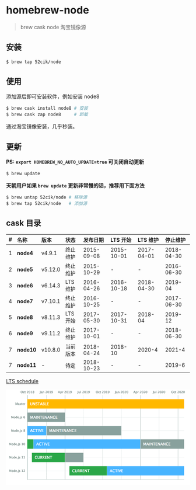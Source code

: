 # homebrew-node

> brew cask node 淘宝镜像源


## 安装

``` sh
$ brew tap 52cik/node
```


## 使用

添加源后即可安装软件，例如安装 node8

``` sh
$ brew cask install node8 # 安装
$ brew cask zap node8     # 卸载
```

通过淘宝镜像安装，几乎秒装。


## 更新

**PS: `export HOMEBREW_NO_AUTO_UPDATE=true` 可关闭自动更新**

``` sh
$ brew update
```

**天朝用户如果 `brew update` 更新非常慢的话，推荐用下面方法**

``` sh
$ brew untap 52cik/node # 移除源
$ brew tap 52cik/node   # 添加源
```


## cask 目录

| \# | 名称 | 版本 | 状态 | 发布日期 | LTS 开始 | LTS 维护 | 停止维护 |
| :-- | :-- | :-- | :-- | :-- | :-- | :-- | :-- |
| 1 | **node4**  | v4.9.1  | 终止维护  | 2015-09-08 | 2015-10-01 | 2017-04-01 | 2018-04-30 |
| 2 | **node5**  | v5.12.0 | 终止维护  | 2015-10-29 |     -      |     -      | 2016-06-30 |
| 3 | **node6**  | v6.14.3 | LTS 维护 | 2016-04-26 | 2016-10-18 | 2018-04-30 | 2019-04    |
| 4 | **node7**  | v7.10.1 | 终止维护  | 2016-10-25 |     -      |     -      | 2017-06-30 |
| 5 | **node8**  | v8.11.3 | LTS 开始 | 2017-05-30 | 2017-10-31 | 2018-04    | 2019-12    |
| 6 | **node9**  | v9.11.2 | 终止维护  | 2017-10-01 |     -      |     -      | 2018-06-30 |
| 7 | **node10** | v10.8.0 | 当前版本  | 2018-04-24	| 2018-10    | 2020-4     | 2021-4     |
| 7 | **node11** | -       | 待定     | 2018-10-23 |     -      |     -      | 2019-6     |

[LTS schedule](https://github.com/nodejs/LTS#lts-schedule1)

![LTS schedule](https://github.com/nodejs/LTS/raw/master/schedule.png)

